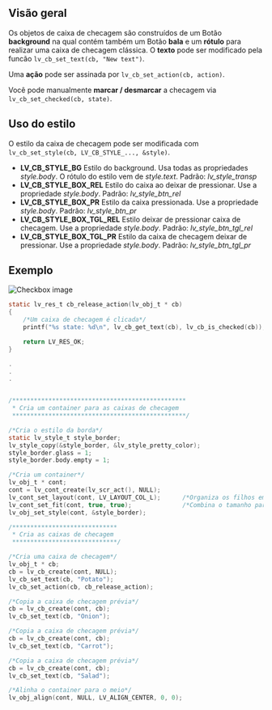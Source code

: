 ## Visão geral

Os objetos de caixa de checagem são construídos de um Botão **background** na qual contém também um Botão **bala** e um **rótulo** para realizar uma caixa de checagem clássica. O **texto** pode ser modificado pela funcão `lv_cb_set_text(cb, "New text")`.

Uma **ação** pode ser assinada por `lv_cb_set_action(cb, action)`.

Você pode manualmente **marcar / desmarcar** a checagem via `lv_cb_set_checked(cb, state)`.

## Uso do estilo

O estilo da caixa de checagem pode ser modificada com `lv_cb_set_style(cb, LV_CB_STYLE_..., &style)`.

- **LV_CB_STYLE_BG** Estilo do background. Usa todas as propriedades _style.body_. O rótulo do estilo vem de _style.text_. Padrão: _lv_style_transp_
- **LV_CB_STYLE_BOX_REL** Estilo do caixa ao deixar de pressionar. Use a propriedade _style.body_. Padrão: _lv_style_btn_rel_
- **LV_CB_STYLE_BOX_PR** Estilo da caixa pressionada. Use a propriedade _style.body_. Padrão: _lv_style_btn_pr_
- **LV_CB_STYLE_BOX_TGL_REL** Estilo deixar de pressionar caixa de checagem. Use a propriedade _style.body_. Padrão: _lv_style_btn_tgl_rel_
- **LV_CB_STYLE_BOX_TGL_PR** Estilo da caixa de checagem deixar de pressionar. Use a propriedade _style.body_. Padrão: _lv_style_btn_tgl_pr_

## Exemplo
![Checkbox image](http://docs.littlevgl.com/img/check-box-lv_cb.png)
```c
static lv_res_t cb_release_action(lv_obj_t * cb)
{
    /*Um caixa de checagem é clicada*/
    printf("%s state: %d\n", lv_cb_get_text(cb), lv_cb_is_checked(cb));

    return LV_RES_OK;
}

.
.
.


/************************************************
 * Cria um container para as caixas de checagem
 ************************************************/

/*Cria o estilo da borda*/
static lv_style_t style_border;
lv_style_copy(&style_border, &lv_style_pretty_color);
style_border.glass = 1;
style_border.body.empty = 1;

/*Cria um container*/
lv_obj_t * cont;
cont = lv_cont_create(lv_scr_act(), NULL);
lv_cont_set_layout(cont, LV_LAYOUT_COL_L);      /*Organiza os filhos em uma coluna*/
lv_cont_set_fit(cont, true, true);              /*Combina o tamanho para o conteúdo*/
lv_obj_set_style(cont, &style_border);

/*****************************
 * Cria as caixas de checagem
 *****************************/

/*Cria uma caixa de checagem*/
lv_obj_t * cb;
cb = lv_cb_create(cont, NULL);
lv_cb_set_text(cb, "Potato");
lv_cb_set_action(cb, cb_release_action);

/*Copia a caixa de checagem prévia*/
cb = lv_cb_create(cont, cb);
lv_cb_set_text(cb, "Onion");

/*Copia a caixa de checagem prévia*/
cb = lv_cb_create(cont, cb);
lv_cb_set_text(cb, "Carrot");

/*Copia a caixa de checagem prévia*/
cb = lv_cb_create(cont, cb);
lv_cb_set_text(cb, "Salad");

/*Alinha o container para o meio*/
lv_obj_align(cont, NULL, LV_ALIGN_CENTER, 0, 0);
```

